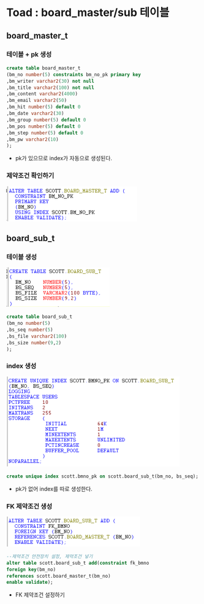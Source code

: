 # Toad : board\_master/sub 테이블

## board\_master\_t

### 테이블 + pk 생성

```sql
create table board_master_t
(bm_no number(5) constraints bm_no_pk primary key
,bm_writer varchar2(30) not null
,bm_title varchar2(100) not null
,bm_content varchar2(4000)
,bm_email varchar2(50)
,bm_hit number(5) default 0
,bm_date varchar2(30)
,bm_group number(5) default 0
,bm_pos number(5) default 0
,bm_step number(5) default 0
,bm_pw varchar2(10)
);
```

* pk가 있으므로 index가 자동으로 생성된다.

### 제약조건 확인하기

![](../../../.gitbook/assets/3%20%2853%29.png)

## board\_sub\_t

### 테이블 생성

![](../../../.gitbook/assets/22%20%286%29.png)

```sql
create table board_sub_t
(bm_no number(5)
,bs_seq number(5)
,bs_file varchar2(100)
,bs_size number(9,2)
);
```

### index 생성

![](../../../.gitbook/assets/23%20%281%29.png)

```sql
create unique index scott.bmno_pk on scott.board_sub_t(bm_no, bs_seq);
```

* pk가 없어 index를 따로 생성한다.

### FK 제약조건 생성

![](../../../.gitbook/assets/24%20%281%29.png)

```sql
--제약조건 안전장치 설정, 제약조건 넣기
alter table scott.board_sub_t add(constraint fk_bmno
foreign key(bm_no)
references scott.board_master_t(bm_no)
enable validate);
```

* FK 제약조건 설정하기

